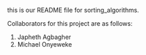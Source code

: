this is our README file for sorting_algorithms.

Collaborators for this project are as follows:

1. Japheth Agbagher
2. Michael Onyeweke

